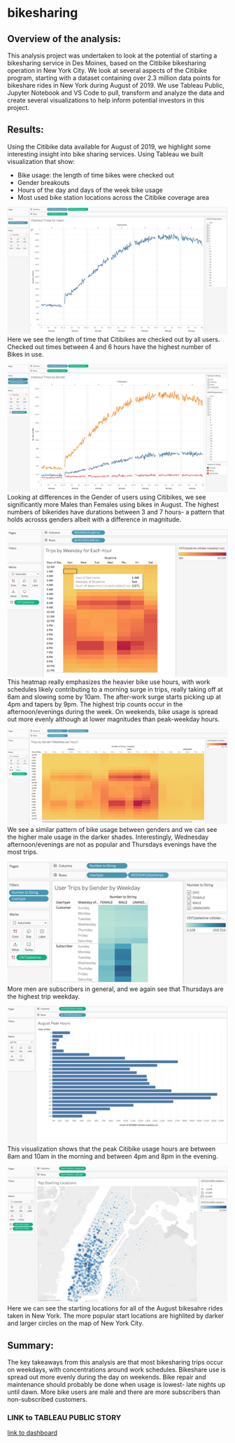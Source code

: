 # bikesharing

## Overview of the analysis: 
This analysis project was undertaken to look at the potential of starting a bikesharing service in Des Moines, based on the Citibike bikesharing operation in New York City. We look at several aspects of the Citibike program, starting with a dataset containing over 2.3 million data points for bikeshare rides in New York during August of 2019. We use Tableau Public, Jupyter Notebook and VS Code to pull, transform and analyze the data and create several visualizations to help inform potential investors in this project.


## Results: 
Using the Citibike data available for August of 2019, we highlight some interesting insight into bike sharing services. Using Tableau we built visualization that show: 
* Bike usage: the length of time bikes were checked out
* Gender breakouts
* Hours of the day and days of the week bike usage 
* Most used bike station locations across the Citibike coverage area


![Checkout_Times_Users](./additional_resources/Checkout_Times_Users.png) 
Here we see the length of time that Citibikes are checked out by all users. Checked out times between 4 and 6 hours have the highest number of Bikes in use.


![Checkout_Times_Gender](./additional_resources/Checkout_Times_Gender.png) 
Looking at differences in the Gender of users using Citibikes, we see significantly more Males than Females using bikes in August. The highest numbers of bikerides have durations between 3 and 7 hours- a pattern that holds acrosss genders albeit with a difference in magnitude.  


![Trips_Weekday_EachHour](./additional_resources/Trips_Weekday_EachHour.png) 
This heatmap really emphasizes the heavier bike use hours, with work schedules likely contributing to a morning surge in trips, really taking off at 6am and slowing some by 10am. The after-work surge starts picking up at 4pm and tapers by 9pm. The highest trip counts occur in the afternoon/evenings during the week. On weekends, bike usage is spread out more evenly although at lower magnitudes than peak-weekday hours.


![Trips_byGender](./additional_resources/Trips_byGender.png) 
We see a similar pattern of bike usage between genders and we can see the higher male usage in the darker shades. Interestingly, Wednesday afternoon/evenings are not as popular and Thursdays evenings have the most trips.


![UserTrips_Gender_Weekday](./additional_resources/UserTrips_Gender_Weekday.png) 
More men are subscribers in general, and we again see that Thursdays are the highest trip weekday.


![August_Peak_Hours](./additional_resources/August_Peak_Hours.png) 
This visualization shows that the peak Citibike usage hours are between 8am and 10am in the morning and between 4pm and 8pm in the evening. 



![Top_Starting_Locations](./additional_resources/Top_Starting_Locations.png) 
Here we can see the starting locations for all of the August bikesahre rides taken in New York. The more popular start locations are highlited by darker and larger circles on the map of New York City. 

## Summary: 
The key takeaways from this analysis are that most bikesharing trips occur on weekdays, with concentrations around work schedules. Bikeshare use is spread out more evenly during the day on weekends.  Bike repair and maintenance should probably be done when usage is lowest- late nights up until dawn. More bike users are male and there are more subscribers than non-subscribed customers.

### LINK to TABLEAU PUBLIC STORY
[link to dashboard](https://public.tableau.com/profile/alex.arellano7163#!/vizhome/NYCCitibikeAnalysisChallenge14/NYCCitibikeanalysis)